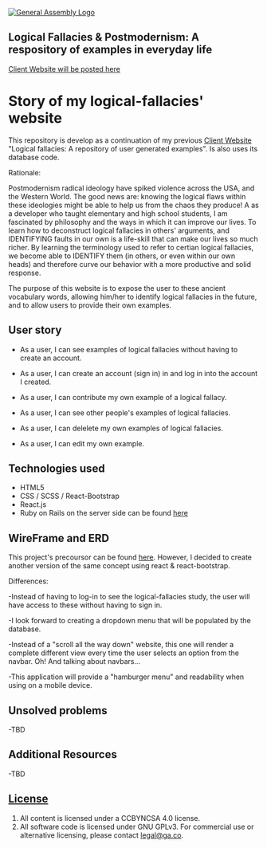 [![General Assembly Logo](https://camo.githubusercontent.com/1a91b05b8f4d44b5bbfb83abac2b0996d8e26c92/687474703a2f2f692e696d6775722e636f6d2f6b6538555354712e706e67)](https://generalassemb.ly/education/web-development-immersive)

## Logical Fallacies & Postmodernism: A respository of examples in everyday life

[Client Website will be posted here](https://www.linkedin.com/in/alfredo-rafael/)
# Story of my logical-fallacies' website

This repository is develop as a continuation of my previous [Client Website](https://alfredrafael.github.io/logical-fallacy-client/) "Logical fallacies: A repository of user generated examples". Is also uses its database code. 

Rationale:

Postmodernism radical ideology have spiked violence across the USA, and the Western World. The good news are: knowing the logical flaws within these ideologies might be able to help us from the chaos they produce! A as a developer who taught elementary and high school students, I am fascinated by philosophy and the ways in which it can improve our lives. To learn how to deconstruct logical fallacies in others' arguments, and IDENTIFYING faults in our own is a life-skill that can make our lives so much richer. By learning the terminology used to refer to certian logical fallacies, we become able to IDENTIFY them (in others, or even within our own heads) and therefore curve our behavior with a more productive and solid response.

The purpose of this website is to expose the user to these ancient vocabulary words, allowing him/her to identify logical fallacies in the future, and to allow users to provide their own examples.


## User story

- As a user, I can see examples of logical fallacies without having to create an account. 
- As a user, I can create an account (sign in) in and log in into the account I created.

- As a user, I can contribute my own example of a logical fallacy.

- As a user, I can see other people's examples of logical fallacies.

- As a user, I can delelete my own examples of logical fallacies.

- As a user, I can edit my own example.

## Technologies used

- HTML5
- CSS / SCSS / React-Bootstrap
- React.js
- Ruby on Rails on the server side can be found [here](https://github.com/alfredrafael/logical-fallacy-server)

## WireFrame and ERD

This project's precoursor can be found [here](https://github.com/alfredrafael/logical-fallacy-client). However, I decided to create another version of the same concept using react & react-bootstrap. 

Differences: 

-Instead of having to log-in to see the logical-fallacies study, the user will have access to these without having to sign in.

-I look forward to creating a dropdown menu that will be populated by the database.

-Instead of a "scroll all the way down" website, this one will render a complete different view every time the user selects an option from the navbar. Oh! And talking about navbars...

-This application will provide a "hamburger menu" and readability when using on a mobile device.



## Unsolved problems
-TBD


## Additional Resources

-TBD

## [License](LICENSE)

1.  All content is licensed under a CC­BY­NC­SA 4.0 license.
1.  All software code is licensed under GNU GPLv3. For commercial use or
    alternative licensing, please contact legal@ga.co.
